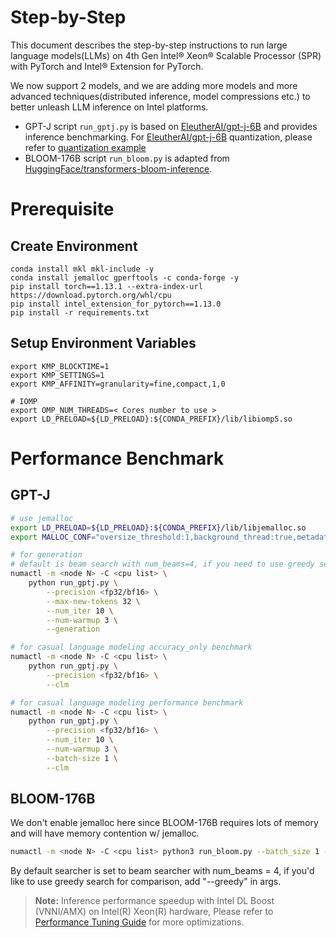 Step-by-Step
============
This document describes the step-by-step instructions to run large language models(LLMs) on 4th Gen Intel® Xeon® Scalable Processor (SPR) with PyTorch and Intel® Extension for PyTorch.

We now support 2 models, and we are adding more models and more advanced techniques(distributed inference, model compressions etc.) to better unleash LLM inference on Intel platforms.

- GPT-J
  script `run_gptj.py` is based on [EleutherAI/gpt-j-6B](https://huggingface.co/EleutherAI/gpt-j-6B) and provides inference benchmarking. For [EleutherAI/gpt-j-6B](https://huggingface.co/EleutherAI/gpt-j-6B) quantization, please refer to [quantization example](../quantization/inc)
- BLOOM-176B
  script `run_bloom.py` is adapted from [HuggingFace/transformers-bloom-inference](https://github.com/huggingface/transformers-bloom-inference/blob/main/bloom-inference-scripts/bloom-accelerate-inference.py). 

# Prerequisite
## Create Environment
```
conda install mkl mkl-include -y
conda install jemalloc gperftools -c conda-forge -y
pip install torch==1.13.1 --extra-index-url https://download.pytorch.org/whl/cpu
pip install intel_extension_for_pytorch==1.13.0
pip install -r requirements.txt
```
## Setup Environment Variables
```
export KMP_BLOCKTIME=1
export KMP_SETTINGS=1
export KMP_AFFINITY=granularity=fine,compact,1,0

# IOMP
export OMP_NUM_THREADS=< Cores number to use >
export LD_PRELOAD=${LD_PRELOAD}:${CONDA_PREFIX}/lib/libiomp5.so
```

# Performance Benchmark

## GPT-J

```bash
# use jemalloc
export LD_PRELOAD=${LD_PRELOAD}:${CONDA_PREFIX}/lib/libjemalloc.so
export MALLOC_CONF="oversize_threshold:1,background_thread:true,metadata_thp:auto,dirty_decay_ms:9000000000,muzzy_decay_ms:9000000000"

# for generation
# default is beam search with num_beams=4, if you need to use greedy search for comparison, add "--greedy" in args.
numactl -m <node N> -C <cpu list> \
    python run_gptj.py \
        --precision <fp32/bf16> \
        --max-new-tokens 32 \
        --num_iter 10 \
        --num-warmup 3 \
        --generation
```
```bash
# for casual language modeling accuracy_only benchmark
numactl -m <node N> -C <cpu list> \
    python run_gptj.py \
        --precision <fp32/bf16> \
        --clm

# for casual language modeling performance benchmark
numactl -m <node N> -C <cpu list> \
    python run_gptj.py \
        --precision <fp32/bf16> \
        --num_iter 10 \
        --num-warmup 3 \
        --batch-size 1 \
        --clm

```

## BLOOM-176B
We don't enable jemalloc here since BLOOM-176B requires lots of memory and will have memory contention w/ jemalloc.

```bash
numactl -m <node N> -C <cpu list> python3 run_bloom.py --batch_size 1 --benchmark
```
By default searcher is set to beam searcher with num_beams = 4, if you'd like to use greedy search for comparison, add "--greedy" in args.



>**Note:** Inference performance speedup with Intel DL Boost (VNNI/AMX) on Intel(R) Xeon(R) hardware, Please refer to [Performance Tuning Guide](https://intel.github.io/intel-extension-for-pytorch/cpu/latest/tutorials/performance_tuning/tuning_guide.html) for more optimizations.
